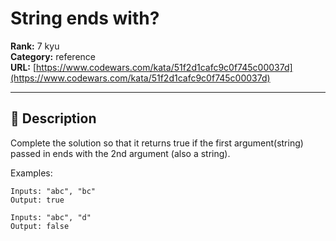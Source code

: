 # String ends with?

**Rank:** 7 kyu  
**Category:** reference  
**URL:** [https://www.codewars.com/kata/51f2d1cafc9c0f745c00037d](https://www.codewars.com/kata/51f2d1cafc9c0f745c00037d)

---

## 📝 Description

Complete the solution so that it returns true if the first argument(string) passed in ends with the 2nd argument (also a string).

Examples:

```
Inputs: "abc", "bc"
Output: true

Inputs: "abc", "d"
Output: false
```
